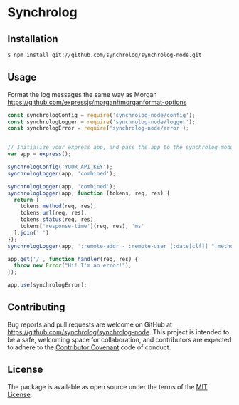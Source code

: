 # Synchrolog

## Installation

```bash
$ npm install git://github.com/synchrolog/synchrolog-node.git
```

## Usage
Format the log messages the same way as Morgan https://github.com/expressjs/morgan#morganformat-options

```js
const synchrologConfig = require('synchrolog-node/config');
const synchrologLogger = require('synchrolog-node/logger');
const synchrologError = require('synchrolog-node/error');


// Initialize your express app, and pass the app to the synchrolog module
var app = express();

synchrologConfig('YOUR_API_KEY');
synchrologLogger(app, 'combined');

synchrologLogger(app, 'combined');
synchrologLogger(app, function (tokens, req, res) {
  return [
    tokens.method(req, res),
    tokens.url(req, res),
    tokens.status(req, res),
    tokens['response-time'](req, res), 'ms'
  ].join(' ')
});
synchrologLogger(app, ':remote-addr - :remote-user [:date[clf]] ":method :url');

app.get('/', function handler(req, res) {
  throw new Error("Hi! I'm an error!");
});

app.use(synchrologError);
```

## Contributing

Bug reports and pull requests are welcome on GitHub at https://github.com/synchrolog/synchrolog-node. This project is intended to be a safe, welcoming space for collaboration, and contributors are expected to adhere to the [Contributor Covenant](http://contributor-covenant.org) code of conduct.

## License

The package is available as open source under the terms of the [MIT License](http://opensource.org/licenses/MIT).
